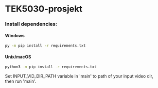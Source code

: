 # TEK5030-prosjekt


### Install dependencies:

#### Windows
```bash
py -m pip install -r requirements.txt
```

#### Unix/macOS
```bash
python3 -m pip install -r requirements.txt
```

Set INPUT_VID_DIR_PATH variable in 'main' to path of your input video dir, then run 'main'.